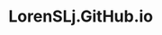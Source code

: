 <!--
 * @Author: your name
 * @Date: 2021-03-15 11:25:48
 * @LastEditTime: 2021-04-06 14:34:02
 * @LastEditors: Please set LastEditors
 * @Description: In User Settings Edit
 * @FilePath: /doc/README.md
-->
# LorenSLj.GitHub.io
